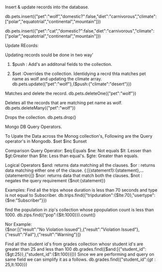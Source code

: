 

Insert & update records into the database.

db.pets.insert({"pet":"wolf","domestic?":false,"diet":"carnivorous","climate":["polar","equatotrial","continental","mountain"]})

db.pets.insert({"pet":"cat","domestic?":false,"diet":"carnivorous","climate":["polar","equatotrial","continental","mountain"]})

Update REcords:

Updating records sould be done in two way' 
1. $push : Add's an additonal fields to the collection.

2. $set :Overrides the collection.
Identidying a recrd thta matches pet name as wolf and updating the climate array.
db.pets.update({"pet":"wolf"},{$push:{"climate":"desert"}})


Matches and delete the record.
db.pets.deleteOne({"pet":"wolf"})

Deletes all the records that are matching pet name as wolf.
db.pets.deleteMany({"pet":"wolf"})

Drops the collection.
db.pets.drop()


Mongo DB Query Operators.

To Upate the Data across the Monog collection's, Following are the Query operator's in Mongodb.
$set
$inc
$unset

Comparison Query Operator:
$eq:Equals
$ne: Not equals
$lt :Lesser than
$gt:Greater than
$lte: Less than equal's.
$gte: Greater than equals.

Logical Operators
$and: returns data matching all the clauses.
$or : returns data matching either one of the clause.
{<operator>:[{statement1}:{statement},...{statementn}]}
$nor: returns data that match both the clauses. 
$not : negates the query requirement
{$not:{statement}}

Examples:
Find all the trips whose duration is less than 70 seconds and type is not equal to Subscriber.
db.trips.find({"tripduration":{$lte:70},"usertype":{$ne:"Subscriber"}})

find the population in zip's collection whose ppopulation count is less than 1000.
db.zips.find({"pop":{$lt:1000}}).count()

Nor Example:  
{$nor:[{"result":"No Violation Issued"},{"result":"Violation Issued"},{"result":"Fail"},{"result":"Warning"}]}
  
Find all the student id's from grades collection whosr student id's are greater than 25 and less than 100
db.grades.find({$and:[{"student_id":{$gt:25}},{"student_id":{$lt:100}}]})
Since we are performing and query on same field we can simplify it as a follows.
db.grades.find({"student_id":{$gt:25,$lt:100}})
 





